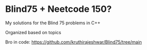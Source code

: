 # Blind75 + Neetcode 150?
My solutions for the Blind 75 problems in C++

Organized based on topics

Bro in code: https://github.com/kruthirajeshwar/Blind75/tree/main
